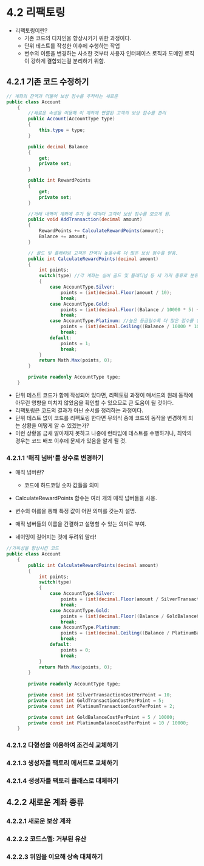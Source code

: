 # 4.2 리팩토링
- 리펙토링이란?
  - 기존 코드의 디자인을 향상시키기 위한 과정이다.
  - 단위 테스트를 작성한 이후에 수행하는 작업
  - 변수의 이름을 변경하는 사소한 것부터 사용자 인터페이스 로직과 도메인 로직이 강하게 결합되는걸 분리하기 위함.
 
## 4.2.1 기존 코드 수정하기
```cs
// 계좌의 잔액과 더불어 보상 점수를 추적하는 새로운 
public class Account
    {
        //새로운 속성을 이용해 이 계좌에 연결된 고객의 보상 점수를 관리
        public Account(AccountType type)
        {
            this.type = type;
        }

        public decimal Balance
        {
            get;
            private set;
        }

        public int RewardPoints
        {
            get;
            private set;
        }

        //거래 내역이 계좌에 추가 될 때마다 고객이 보상 점수를 모으게 됨.
        public void AddTransaction(decimal amount)
        {
            RewardPoints += CalculateRewardPoints(amount);
            Balance += amount;
        }

        // 골드 및 플래티넘 고객은 잔액이 높을수록 더 많은 보상 점수를 얻음.
        public int CalculateRewardPoints(decimal amount)
        {
            int points;
            switch(type) //각 계좌는 실버 골드 및 플래티넘 등 세 가지 종류로 분류
            {
                case AccountType.Silver:
                    points = (int)decimal.Floor(amount / 10);
                    break;
                case AccountType.Gold:
                    points = (int)decimal.Floor((Balance / 10000 * 5) + (amount / 5));
                    break;
                case AccountType.Platinum: //높은 등급일수록 더 많은 점수를 얻게 됨.
                    points = (int)decimal.Ceiling((Balance / 10000 * 10) + (amount / 2));
                    break;
                default:
                    points = 1;
                    break;
            }
            return Math.Max(points, 0);
        }

        private readonly AccountType type;
    }
```
- 단위 테스트 코드가 함께 작성되어 있다면, 리펙토링 과정이 매서드의 원래 동작에 아무런 영향을 미치지 않았음을 확인할 수 있으므로 큰 도움이 될 것이다. 
- 리팩토링은 코드의 결과가 아닌 순서를 정리하는 과정이다.
- 단위 테스트 없이 코드를 리팩토링 한다면 무의식 중에 코드의 동작을 변경하게 되는 상황을 어떻게 알 수 있겠는가?
- 이런 상황을 금새 알아채지 못하고 나중에 런타임에 테스트를 수행하거나, 최악의 경우는 코드 배포 이후에 문제가 있음을 알게 될 것.



### 4.2.1.1 '매직 넘버'를 상수로 변경하기
- 매직 넘버란?
  - 코드에 하드코딩 숫자 값들을 의미
 
- CalculateRewardPoints 함수는 여러 개의 매직 넘버들을 사용.
- 변수의 이름을 통해 특정 값이 어떤 의미를 갖는지 설명.
- 매직 넘버들의 이름을 간결하고 설명할 수 있는 의미로 부여.
- 네이밍이 길어지는 것에 두려워 말라! 
```CS
//가독성을 향상시킨 코드  
public class Account
    {
        public int CalculateRewardPoints(decimal amount)
        {
            int points;
            switch(type)
            {
                case AccountType.Silver:
                    points = (int)decimal.Floor(amount / SilverTransactionCostPerPoint);
                    break;
                case AccountType.Gold:
                    points = (int)decimal.Floor((Balance / GoldBalanceCostPerPoint) + (amount / GoldTransactionCostPerPoint));
                    break;
                case AccountType.Platinum:
                    points = (int)decimal.Ceiling((Balance / PlatinumBalanceCostPerPoint) + (amount / PlatinumTransactionCostPerPoint));
                    break;
                default:
                    points = 0;
                    break;
            }
            return Math.Max(points, 0);
        }
        
        private readonly AccountType type;

        private const int SilverTransactionCostPerPoint = 10;
        private const int GoldTransactionCostPerPoint = 5;
        private const int PlatinumTransactionCostPerPoint = 2;

        private const int GoldBalanceCostPerPoint = 5 / 10000;
        private const int PlatinumBalanceCostPerPoint = 10 / 10000;
    }
```

### 4.2.1.2 다형성을 이용하여 조건식 교체하기
### 4.2.1.3 생성자를 팩토리 메서드로 교체하기
### 4.2.1.4 생성자를 팩토리 클래스로 대체하기

## 4.2.2 새로운 계좌 종류
### 4.2.2.1 새로운 보상 계좌
### 4.2.2.2 코드스멜: 거부된 유산
### 4.2.2.3 위임을 이요해 상속 대체하기

